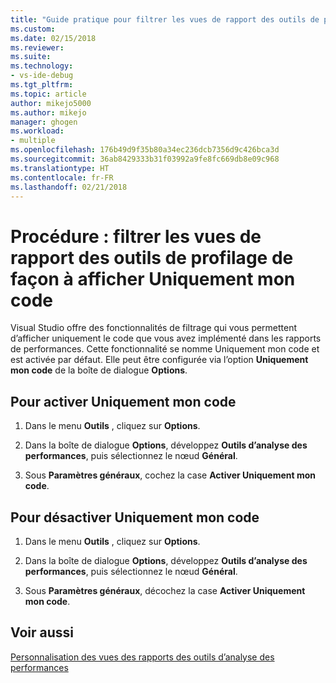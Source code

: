 ```yaml
---
title: "Guide pratique pour filtrer les vues de rapport des outils de profilage de façon à afficher Uniquement mon code | Microsoft Docs"
ms.custom: 
ms.date: 02/15/2018
ms.reviewer: 
ms.suite: 
ms.technology:
- vs-ide-debug
ms.tgt_pltfrm: 
ms.topic: article
author: mikejo5000
ms.author: mikejo
manager: ghogen
ms.workload:
- multiple
ms.openlocfilehash: 176b49d9f35b80a34ec236dcb7356d9c426bca3d
ms.sourcegitcommit: 36ab8429333b31f03992a9fe8fc669db8e09c968
ms.translationtype: HT
ms.contentlocale: fr-FR
ms.lasthandoff: 02/21/2018
---
```

# <a name="how-to-filter-profiling-tools-report-views-to-display-just-my-code"></a>Procédure : filtrer les vues de rapport des outils de profilage de façon à afficher Uniquement mon code

Visual Studio offre des fonctionnalités de filtrage qui vous permettent d’afficher uniquement le code que vous avez implémenté dans les rapports de performances. Cette fonctionnalité se nomme Uniquement mon code et est activée par défaut. Elle peut être configurée via l’option **Uniquement mon code** de la boîte de dialogue **Options**.

## <a name="to-enable-just-my-code"></a>Pour activer Uniquement mon code

1. Dans le menu **Outils** , cliquez sur **Options**.

2. Dans la boîte de dialogue **Options**, développez **Outils d’analyse des performances**, puis sélectionnez le nœud **Général**.

3. Sous **Paramètres généraux**, cochez la case **Activer Uniquement mon code**.

## <a name="to-disable-just-my-code"></a>Pour désactiver Uniquement mon code

1. Dans le menu **Outils** , cliquez sur **Options**.

2. Dans la boîte de dialogue **Options**, développez **Outils d’analyse des performances**, puis sélectionnez le nœud **Général**.

3. Sous **Paramètres généraux**, décochez la case **Activer Uniquement mon code**.

## <a name="see-also"></a>Voir aussi

[Personnalisation des vues des rapports des outils d’analyse des performances](../profiling/customizing-performance-tools-report-views.md)